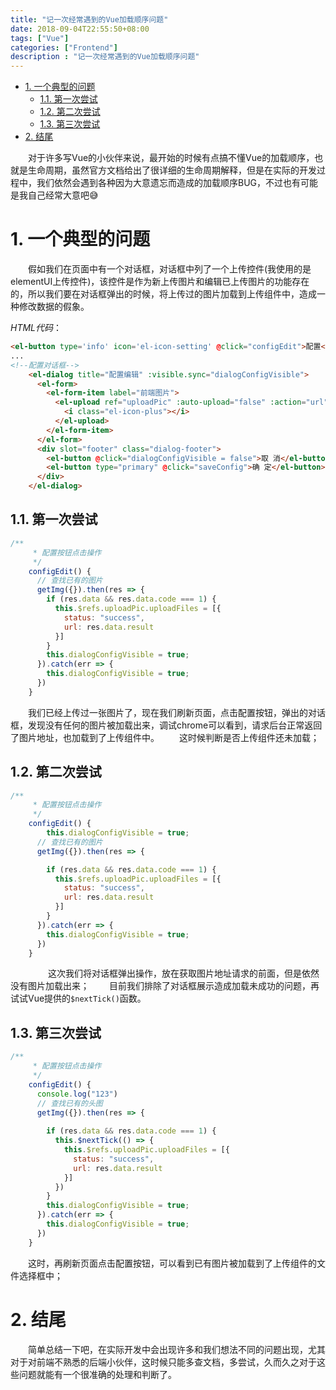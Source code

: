 ```yaml
---
title: "记一次经常遇到的Vue加载顺序问题"
date: 2018-09-04T22:55:50+08:00
tags: ["Vue"]
categories: ["Frontend"]
description : "记一次经常遇到的Vue加载顺序问题"
---
```


<!-- TOC -->

- [1. 一个典型的问题](#1-一个典型的问题)
    - [1.1. 第一次尝试](#11-第一次尝试)
    - [1.2. 第二次尝试](#12-第二次尝试)
    - [1.3. 第三次尝试](#13-第三次尝试)
- [2. 结尾](#2-结尾)

<!-- /TOC -->
　　对于许多写Vue的小伙伴来说，最开始的时候有点搞不懂Vue的加载顺序，也就是生命周期，虽然官方文档给出了很详细的生命周期解释，但是在实际的开发过程中，我们依然会遇到各种因为大意遗忘而造成的加载顺序BUG，不过也有可能是我自己经常大意吧😅

# 1. 一个典型的问题

　　假如我们在页面中有一个对话框，对话框中列了一个上传控件(我使用的是elementUI上传控件)，该控件是作为新上传图片和编辑已上传图片的功能存在的，所以我们要在对话框弹出的时候，将上传过的图片加载到上传组件中，造成一种修改数据的假象。

*HTML代码*：

```html
<el-button type='info' icon='el-icon-setting' @click="configEdit">配置</el-button>
...
<!--配置对话框-->
    <el-dialog title="配置编辑" :visible.sync="dialogConfigVisible">
      <el-form>
        <el-form-item label="前端图片">
          <el-upload ref="uploadPic" :auto-upload="false" :action="url" name="file">
            <i class="el-icon-plus"></i>
          </el-upload>
        </el-form-item>
      </el-form>
      <div slot="footer" class="dialog-footer">
        <el-button @click="dialogConfigVisible = false">取 消</el-button>
        <el-button type="primary" @click="saveConfig">确 定</el-button>
      </div>
    </el-dialog>
```

## 1.1. 第一次尝试

```javascript
/**
     * 配置按钮点击操作
     */
    configEdit() {
      // 查找已有的图片
      getImg({}).then(res => {
        if (res.data && res.data.code === 1) {
          this.$refs.uploadPic.uploadFiles = [{
            status: "success",
            url: res.data.result
          }]
        }
        this.dialogConfigVisible = true;
      }).catch(err => {
        this.dialogConfigVisible = true;
      })
    }
```

　　我们已经上传过一张图片了，现在我们刷新页面，点击配置按钮，弹出的对话框，发现没有任何的图片被加载出来，调试chrome可以看到，请求后台正常返回了图片地址，也加载到了上传组件中。
　　这时候判断是否上传组件还未加载；

## 1.2. 第二次尝试

```javascript
/**
     * 配置按钮点击操作
     */
    configEdit() {
        this.dialogConfigVisible = true;
      // 查找已有的图片
      getImg({}).then(res => {

        if (res.data && res.data.code === 1) {
          this.$refs.uploadPic.uploadFiles = [{
            status: "success",
            url: res.data.result
          }]
        }
      }).catch(err => {
        this.dialogConfigVisible = true;
      })
    }
```
　　
　　这次我们将对话框弹出操作，放在获取图片地址请求的前面，但是依然没有图片加载出来；
　　目前我们排除了对话框展示造成加载未成功的问题，再试试Vue提供的`$nextTick()`函数。

## 1.3. 第三次尝试

```javascript
/**
     * 配置按钮点击操作
     */
    configEdit() {
      console.log("123")
      // 查找已有的头图
      getImg({}).then(res => {
        
        if (res.data && res.data.code === 1) {
          this.$nextTick(() => {
            this.$refs.uploadPic.uploadFiles = [{
              status: "success",
              url: res.data.result
            }]
          })
        }
        this.dialogConfigVisible = true;
      }).catch(err => {
        this.dialogConfigVisible = true;
      })
    }
```  

　　这时，再刷新页面点击配置按钮，可以看到已有图片被加载到了上传组件的文件选择框中；  

# 2. 结尾

　　简单总结一下吧，在实际开发中会出现许多和我们想法不同的问题出现，尤其对于对前端不熟悉的后端小伙伴，这时候只能多查文档，多尝试，久而久之对于这些问题就能有一个很准确的处理和判断了。 